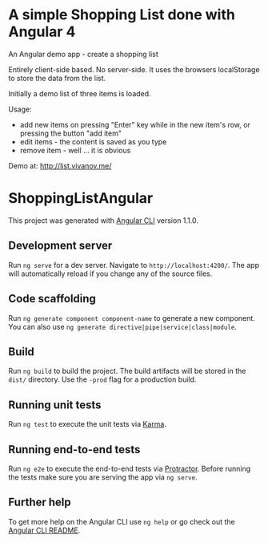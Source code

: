 # A simple Shopping List done with Angular 4
An Angular demo app - create a shopping list

Entirely client-side based. No server-side. It uses the browsers localStorage to store the data from the list.  
  
Initially a demo list of three items is loaded.  
  
Usage:  
- add new items on pressing "Enter" key while in the new item's row, or pressing the button "add item"
- edit items - the content is saved as you type 
- remove item - well ... it is obvious
  
Demo at: http://list.vivanov.me/

# ShoppingListAngular

This project was generated with [Angular CLI](https://github.com/angular/angular-cli) version 1.1.0.

## Development server

Run `ng serve` for a dev server. Navigate to `http://localhost:4200/`. The app will automatically reload if you change any of the source files.

## Code scaffolding

Run `ng generate component component-name` to generate a new component. You can also use `ng generate directive|pipe|service|class|module`.

## Build

Run `ng build` to build the project. The build artifacts will be stored in the `dist/` directory. Use the `-prod` flag for a production build.

## Running unit tests

Run `ng test` to execute the unit tests via [Karma](https://karma-runner.github.io).

## Running end-to-end tests

Run `ng e2e` to execute the end-to-end tests via [Protractor](http://www.protractortest.org/).
Before running the tests make sure you are serving the app via `ng serve`.

## Further help

To get more help on the Angular CLI use `ng help` or go check out the [Angular CLI README](https://github.com/angular/angular-cli/blob/master/README.md).
